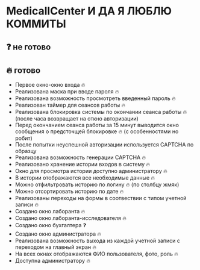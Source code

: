# MedicallCenter И ДА Я ЛЮБЛЮ КОММИТЫ

## ❓ не готово
## 🔥 готово

* Первое окно-окно входа 🔥
* Реализована маска при вводе пароля 🔥
* Реализована возможность просмотреть введенный пароль 🔥
* Реализован таймер для сеансов работы 🔥
* Реализована блокировка системы по окончании сеанса работы 🔥 (после часа возвращает на откно авторизации)
* Перед окончанием сеанса работы за 15 минут выводится окно сообщения о предсточщей блокировке 🔥 (c особенностями но робит)
* После попытки неуспешной авторизации используется CAPTCHA по образцу
* Реализована возможность генерации CAPTCHA 🔥
* Реализовано хранение истории входов в систему 🔥
* Окно для просмотра истории доступно администратору 🔥
* В истории отображаются все необходимые данные 🔥
* Можно отфильтровать историю по логину 🔥 (по столбцу жмяк)
* Можно отсортировать историю по дате 🔥
* Реализованы переходы на формы в соотвествии с типом учетной записи 🔥
* Создано окно лаборанта 🔥
* Создано окно лаборанта-исследователя 🔥
* Создано окно бухгалтера ❓
* Создано окно администратора 🔥
* Реализована возможность выхода из каждой учетной записи с переходом на главный экран 🔥
* На всех окнах отображаются ФИО пользователя, фото, роль 🔥
* Доступна администратору 🔥

